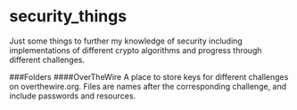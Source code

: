 # security_things

Just some things to further my knowledge of security including implementations of different crypto algorithms and progress through different challenges.

###Folders
####OverTheWire
A place to store keys for different challenges on overthewire.org. Files are names after the corresponding challenge, and include passwords and resources.
